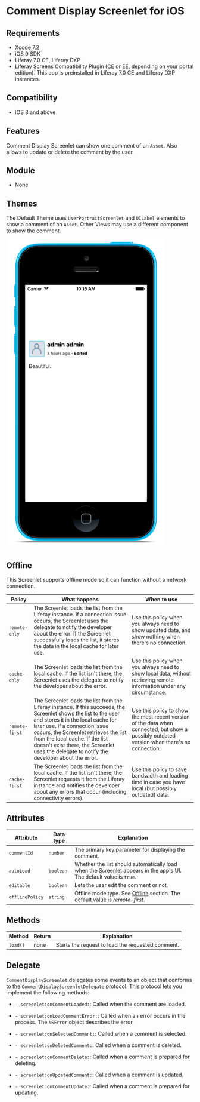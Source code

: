 # Comment Display Screenlet for iOS [](id=comment-display-screenlet-for-ios)

## Requirements [](id=requirements)

- Xcode 7.2
- iOS 9 SDK
- Liferay 7.0 CE, Liferay DXP 
- Liferay Screens Compatibility Plugin 
  ([CE](http://www.liferay.com/marketplace/-/mp/application/54365664) or 
  [EE](http://www.liferay.com/marketplace/-/mp/application/54369726), 
  depending on your portal edition). This app is preinstalled in Liferay 7.0 CE 
  and Liferay DXP instances. 

## Compatibility [](id=compatibility)

- iOS 8 and above

## Features [](id=features)

Comment Display Screenlet can show one comment of an `Asset`. Also allows to update or delete the comment by the user.

## Module [](id=module)

- None

## Themes [](id=themes)

The Default Theme uses `UserPortraitScreenlet` and `UILabel` elements to show a comment of an `Asset`. 
Other Views may use a different component to show the comment.

![Figure 1: Comment Display Screenlet using the Default (`default`) Theme.](../../images/screens-ios-commentdisplay.png)

## Offline [](id=offline)

This Screenlet supports offline mode so it can function without a network 
connection. 

| Policy | What happens | When to use |
|--------|--------------|-------------|
| `remote-only` | The Screenlet loads the list from the Liferay instance. If a connection issue occurs, the Screenlet uses the delegate to notify the developer about the error. If the Screenlet successfully loads the list, it stores the data in the local cache for later use. | Use this policy when you always need to show updated data, and show nothing when there's no connection. |
| `cache-only` | The Screenlet loads the list from the local cache. If the list isn't there, the Screenlet uses the delegate to notify the developer about the error. | Use this policy when you always need to show local data, without retrieving remote information under any circumstance. |
| `remote-first` | The Screenlet loads the list from the Liferay instance. If this succeeds, the Screenlet shows the list to the user and stores it in the local cache for later use. If a connection issue occurs, the Screenlet retrieves the list from the local cache. If the list doesn't exist there, the Screenlet uses the delegate to notify the developer about the error. | Use this policy to show the most recent version of the data when connected, but show a possibly outdated version when there's no connection. |
| `cache-first` | The Screenlet loads the list from the local cache. If the list isn't there, the Screenlet requests it from the Liferay instance and notifies the developer about any errors that occur (including connectivity errors). | Use this policy to save bandwidth and loading time in case you have local (but possibly outdated) data. |

## Attributes [](id=attributes)

| Attribute | Data type | Explanation |
|-----------|-----------|-------------|
| `commentId` | `number` | The primary key parameter for displaying the comment. |
| `autoLoad` | `boolean` | Whether the list should automatically load when the Screenlet appears in the app's UI. The default value is `true`. |
| `editable` | `boolean` | Lets the user edit the comment or not. |
| `offlinePolicy` | `string` | Offline mode type. See [Offline](#offline) section. The default value is *remote-first*. |

## Methods [](id=methods)

| Method | Return | Explanation |
|-----------|-----------|-------------| 
| `load()` | none | Starts the request to load the requested comment. |

## Delegate [](id=delegate)

`CommentDisplayScreenlet` delegates some events to an object that conforms to 
the `CommentDisplayScreenletDelegate` protocol. This protocol lets you implement 
the following methods:

- `- screenlet:onCommentLoaded:`: Called when the comment are loaded.

- `- screenlet:onLoadCommentError:`: Called when an error occurs in the process. The `NSError` object describes the error.
  
- `- screenlet:onSelectedComment:`: Called when a comment is selected. 
     
- `- screenlet:onDeletedComment:`: Called when a comment is deleted. 
   
- `- screenlet:onCommentDelete:`: Called when a comment is prepared for deleting. 
   
- `- screenlet:onUpdatedComment:`: Called when a comment is updated. 
   
- `- screenlet:onCommentUpdate:`: Called when a comment is prepared for updating. 
